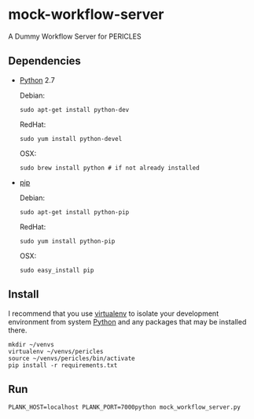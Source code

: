 mock-workflow-server
====================

A Dummy Workflow Server for PERICLES

## Dependencies

- [Python](https://python.org) 2.7

  Debian:

      sudo apt-get install python-dev

  RedHat:

      sudo yum install python-devel

  OSX:

      sudo brew install python # if not already installed

- [pip](http://pip.readthedocs.org/)

  Debian:

      sudo apt-get install python-pip

  RedHat:

      sudo yum install python-pip

  OSX:

      sudo easy_install pip


## Install

I recommend that you use [virtualenv](http://virtualenv.readthedocs.org/) to
isolate your development environment from system [Python](https://python.org)
and any packages that may be installed there.

    mkdir ~/venvs
    virtualenv ~/venvs/pericles
    source ~/venvs/pericles/bin/activate
    pip install -r requirements.txt

Run
---

    PLANK_HOST=localhost PLANK_PORT=7000python mock_workflow_server.py
